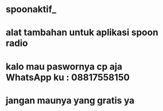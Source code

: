 # spoonaktif_ 
# alat tambahan untuk aplikasi spoon radio
# kalo mau paswornya cp aja WhatsApp ku : 08817558150
# jangan maunya yang gratis ya 
